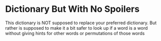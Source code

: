 # Dictionary But With No Spoilers

This dictionary is NOT supposed to replace your preferred dictionary. But rather is supposed to make it a bit safer to look up if a word is a word without giving hints for other words or permutations of those words